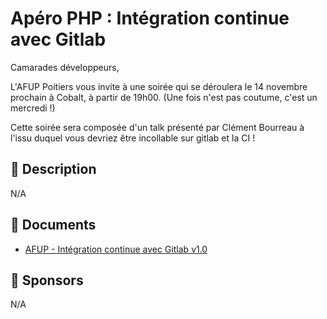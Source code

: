 # Apéro PHP : Intégration continue avec Gitlab

Camarades développeurs,

L'AFUP Poitiers vous invite à une soirée qui se déroulera le 14 novembre prochain à Cobalt, à partir de 19h00. (Une fois n'est pas coutume, c'est un mercredi !)

Cette soirée sera composée d'un talk présenté par Clément Bourreau à l'issu duquel vous devriez être incollable sur gitlab et la CI !

## 📜 Description

N/A

## 📂 Documents

- [AFUP - Intégration continue avec Gitlab v1.0](./AFUP%20%20-%20Intégration%20continue%20avec%20Gitlab%20v1.0.pdf)

## 💖 Sponsors

N/A